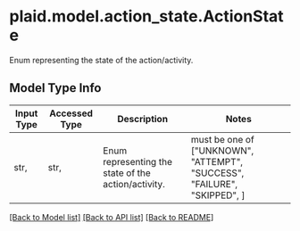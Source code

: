 # plaid.model.action_state.ActionState

Enum representing the state of the action/activity.

## Model Type Info
Input Type | Accessed Type | Description | Notes
------------ | ------------- | ------------- | -------------
str,  | str,  | Enum representing the state of the action/activity. | must be one of ["UNKNOWN", "ATTEMPT", "SUCCESS", "FAILURE", "SKIPPED", ] 

[[Back to Model list]](../../README.md#documentation-for-models) [[Back to API list]](../../README.md#documentation-for-api-endpoints) [[Back to README]](../../README.md)

